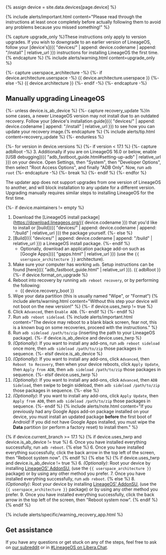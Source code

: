 {% assign device = site.data.devices[page.device] %}

{% include alerts/important.html content="Please read through the instructions at least once completely before actually following them to avoid any problems because you missed something!" %}

{% capture upgrade_only %}These instructions only apply to version upgrades. If you wish to downgrade to an earlier version of LineageOS, follow your [device's]({{ "devices/" | append: device.codename | append: "/install" | relative_url }}) instructions for installing LineageOS the first time.{% endcapture %}
{% include alerts/warning.html content=upgrade_only %}

{%- capture userspace_architecture -%}
{%- if device.architecture.userspace -%}
{{ device.architecture.userspace }}
{%- else -%}
{{ device.architecture }}
{%- endif -%}
{%- endcapture -%}

## Manually upgrading LineageOS

{%- unless device.is_ab_device %}
{%- capture recovery_update %}In some cases, a newer LineageOS version may not install due to an outdated recovery.
Follow your [device's installation guide]({{ "devices/" | append: device.codename | append: "/install" | relative_url }}) to see how you can update your recovery image.{% endcapture %}
{% include alerts/tip.html content=recovery_update %}
{%- endunless %}

{%- for version in device.versions %}
{%- if version < 17.1 %}
{%- capture adbRoot -%}
3. Additionally if you are on LineageOS 16.0 or below, enable [USB debugging]({{ "adb_fastboot_guide.html#setting-up-adb" | relative_url }}) on your device. Open Settings, then "System", then "Developer Options", then select "Root Access Options", and finally "ADB Only". Now, run `adb root`
{%- endcapture -%}
{%- break %}
{%- endif %}
{%- endfor %}

The updater app does not support upgrades from one version of LineageOS to another, and will block installation to any update for a different version. Upgrading manually requires similar steps to installing LineageOS for the first time.

{%- if device.maintainers != empty %}
1. Download the [LineageOS install package](https://download.lineageos.org/{{ device.codename }}) that you'd like to install or [build]({{ "devices/" | append: device.codename | append: "/build" | relative_url }}) the package yourself.
{%- else %}
1. [Build]({{ "devices/" | append: device.codename | append: "/build" | relative_url }}) a LineageOS install package.
{%- endif %}
    * Optionally, download an application package add-on such as [Google Apps]({{ "gapps.html" | relative_url }}) (use the `{{ userspace_architecture }}` architecture).
2. Make sure your computer has working `adb`. Setup instructions can be found [here]({{ "adb_fastboot_guide.html" | relative_url }}).
{{ adbRoot }}
{%- if device.format_on_upgrade %}
3. Reboot into recovery by running `adb reboot recovery`, or by performing the following:
    * {{ device.recovery_boot }}
4. Wipe your data partition (this is usually named "Wipe", or "Format")
    {% include alerts/warning.html content="Without this step your device will not boot on the new version!" %}
{%- if device.uses_twrp != true %}
5. Click `Advanced`, then `Enable ADB`.
{%- endif %}
{%- endif %}
3. Run `adb reboot sideload`.
    {% include alerts/important.html content="The device may reboot to a blank black screen, fear not, this is a known bug on some recoveries, proceed with the instructions." %}
4. Run `adb sideload /path/to/zip` (inserting the path to your LineageOS package).
{%- if device.is_ab_device and device.uses_twrp %}
5. _(Optionally)_: If you want to install any add-ons, run `adb reboot sideload` once more, then `adb sideload /path/to/zip` those packages in sequence.
{%- elsif device.is_ab_device %}
5. _(Optionally)_: If you want to install any add-ons, click `Advanced`, then `Reboot to Recovery`, then when your device reboots, click `Apply Update`, then `Apply from ADB`, then `adb sideload /path/to/zip` those packages in sequence.
{%- elsif device.uses_twrp %}
5. _(Optionally)_: If you want to install any add-ons, click `Advanced`, then `ADB Sideload`, then swipe to begin sideload, then `adb sideload /path/to/zip` those packages in sequence.
{%- else %}
5. _(Optionally)_: If you want to install any add-ons, click `Apply Update`, then `Apply from ADB`, then `adb sideload /path/to/zip` those packages in sequence.
{%- endif %}
    {% include alerts/note.html content="If you previously had any Google Apps add-on package installed on your device, you must install an updated package **before** the first boot of Android! If you did not have Google Apps installed, you must wipe the **Data** partition (or perform a factory reset) to install them." %}

{% if device.current_branch >= 17.1 %}
{% if device.uses_twrp and device.is_ab_device != true %}
6. Once you have installed everything successfully, run `adb reboot`.
{% else %}
6. Once you have installed everything successfully, click the back arrow in the top left of the screen, then "Reboot system now".
{% endif %}
{% else %}
{% if device.uses_twrp and device.is_ab_device != true %}
6. _(Optionally)_: Root your device by installing [LineageOS' AddonSU](https://download.lineageos.org/extras), (use the `{{ userspace_architecture }}` package) or by using any other method you prefer.
7. Once you have installed everything successfully, run `adb reboot`.
{% else %}
8. _(Optionally)_: Root your device by installing [LineageOS' AddonSU](https://download.lineageos.org/extras), (use the `{{ userspace_architecture }}` package) or by using any other method you prefer.
9. Once you have installed everything successfully, click the back arrow in the top left of the screen, then "Reboot system now".
{% endif %}
{% endif %}

{% include alerts/specific/warning_recovery_app.html %}

## Get assistance

If you have any questions or get stuck on any of the steps, feel free to ask on [our subreddit](https://reddit.com/r/LineageOS) or in
[#LineageOS on Libera.Chat](https://kiwiirc.com/nextclient/irc.libera.chat#lineageos).
